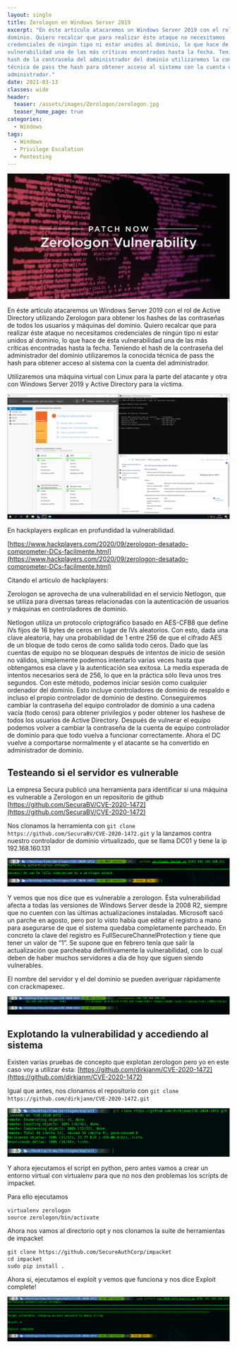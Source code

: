 ```yaml
---
layout: single
title: Zerologon en Windows Server 2019
excerpt: "En éste artículo atacaremos un Windows Server 2019 con el rol de Active Directory utilizando Zerologon para obtener los hashes de las contraseñas de todos los usuarios y máquinas del
dominio. Quiero recalcar que para realizar éste ataque no necesitamos
credenciales de ningún tipo ni estar unidos al dominio, lo que hace de ésta
vulnerabilidad una de las más críticas encontradas hasta la fecha. Teniendo el
hash de la contraseña del administrador del dominio utilizaremos la conocida
técnica de pass the hash para obtener acceso al sistema con la cuenta del
administrador."
date: 2021-03-13
classes: wide
header:
  teaser: /assets/images/Zerologon/zerologon.jpg
  teaser_home_page: true
categories:
  - Windows
tags:
  - Windows
  - Privilege Escalation
  - Pentesting
---
```


![](/assets/images/Zerologon/zerologon.jpg)

En éste artículo atacaremos un Windows Server 2019 con el rol de Active Directory utilizando Zerologon para obtener los hashes de las contraseñas de todos los usuarios y máquinas del dominio. Quiero recalcar que para realizar éste ataque no necesitamos credenciales de ningún tipo ni estar unidos al dominio, lo que hace de ésta vulnerabilidad una de las más críticas encontradas hasta la fecha. Teniendo el hash de la contraseña del administrador del dominio utilizaremos la conocida técnica de pass the hash para obtener acceso al sistema con la cuenta del administrador.

Utilizaremos una máquina virtual con Linux para la parte del atacante y otra
con Windows Server 2019 y Active Directory para la víctima.

![](/assets/images/Zerologon/windows-server.png)

En hackplayers explican en profundidad la vulnerabilidad.

[https://www.hackplayers.com/2020/09/zerologon-desatado-comprometer-DCs-facilmente.html](https://www.hackplayers.com/2020/09/zerologon-desatado-comprometer-DCs-facilmente.html)

Citando el artículo de hackplayers:

Zerologon se aprovecha de una vulnerabilidad en el servicio Netlogon, que se utiliza para diversas tareas relacionadas con la autenticación de usuarios y máquinas en controladores de dominio.

Netlogon utiliza un protocolo criptográfico basado en AES-CFB8 que define IVs fijos de 16 bytes de ceros en lugar de IVs aleatorios. Con esto, dada una clave aleatoria, hay una probabilidad de 1 entre 256 de que el cifrado AES de un bloque de todo ceros de como salida todo ceros. Dado que las cuentas de equipo no se bloquean después de intentos de inicio de sesión no válidos, simplemente podemos intentarlo varias veces hasta que obtengamos esa clave y la autenticación sea exitosa. La media esperada de intentos necesarios será de 256, lo que en la práctica sólo lleva unos tres segundos. Con este método, podemos iniciar sesión como cualquier ordenador del dominio. Esto incluye controladores de dominio de respaldo e incluso el propio controlador de dominio de destino. Conseguiremos cambiar la contraseña del equipo controlador de dominio a una cadena vacía (todo ceros) para obtener privilegios y poder obtener los hashese de todos los usuarios de Active Directory. Después de vulnerar el equipo podemos volver a cambiar la contraseña de la cuenta de equipo controlador de dominio para que todo vuelva a funcionar correctamente. Ahora el DC vuelve a comportarse normalmente y el atacante se ha convertido en administrador de dominio.

## Testeando si el servidor es vulnerable

La empresa Secura publicó una herramienta para identificar si una máquina es
vulnerable a Zerologon en un repositorio de github [https://github.com/SecuraBV/CVE-2020-1472](https://github.com/SecuraBV/CVE-2020-1472)

Nos clonamos la herramienta con `git clone
https://github.com/SecuraBV/CVE-2020-1472.git` y la lanzamos contra nuestro
controlador de dominio virtualizado, que se llama DC01 y tiene la ip
192.168.160.131

![](/assets/images/Zerologon/testing.png)

Y vemos que nos dice que es vulnerable a zerologon. Ésta vulnerabilidad afecta
a todas las versiones de Windows Server desde la 2008 R2, siempre que no
cuenten con las últimas actualizaciones instaladas. Microsoft sacó un parche en agosto, pero por lo visto había que editar el registro a mano para asegurarse de que el sistema quedaba completamente parcheado. En concreto la clave del registro es FullSecureChannelProtection y tiene que tener un valor de “1”. Se supone que en febrero tenía que salir la actualización que parcheaba definitivamente la vulnerabilidad, con lo cual deben de haber muchos servidores a dia de hoy que siguen siendo vulnerables.

El nombre del servidor y el del dominio se pueden averiguar rápidamente con
crackmapexec.

![](/assets/images/Zerologon/info.png)

## Explotando la vulnerabilidad y accediendo al sistema

Existen varias pruebas de concepto que explotan zerologon pero yo en este caso
voy a utilizar ésta: [https://github.com/dirkjanm/CVE-2020-1472](https://github.com/dirkjanm/CVE-2020-1472)

Igual que antes, nos clonamos el repositorio con `git clone
https://github.com/dirkjanm/CVE-2020-1472.git`

![](/assets/images/Zerologon/clone.png)

Y ahora ejecutamos el script en python, pero antes vamos a crear un entorno
virtual con virtualenv para que no nos den problemas los scripts de impacket.

Para ello ejecutamos 
```
virtualenv zerologon
source zerologon/bin/activate
```

Ahora nos vamos al directorio opt y nos clonamos la suite de herramientas de
impacket

```
git clone https://github.com/SecureAuthCorp/impacket
cd impacket
sudo pip install .
```

Ahora si, ejecutamos el exploit y vemos que funciona y nos dice Exploit
complete!

![](/assets/images/Zerologon/exploit.png)




